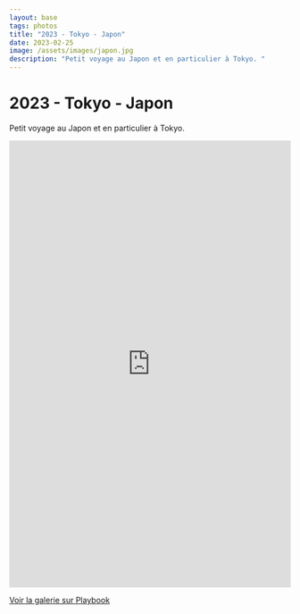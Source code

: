 ```yaml
---
layout: base
tags: photos
title: "2023 - Tokyo - Japon"
date: 2023-02-25
image: /assets/images/japon.jpg
description: "Petit voyage au Japon et en particulier à Tokyo. "
---
```


# 2023 - Tokyo - Japon

Petit voyage au Japon et en particulier à Tokyo. 

<div style="height: 800px;">
  <iframe src="https://www.playbook.com/e/oxymore/pyUJnnBZVJ9oLcVD6x2n2fre?theme=gallery"
    title="Japon - Playbook.com"
    sandbox="allow-same-origin allow-scripts"
    frameborder="0"
    width="100%"
    height="100%"
  ></iframe>
</div>


[Voir la galerie sur Playbook](https://www.playbook.com/s/oxymore/VLnTX9Vriv1GNg4b32vgTtSj)

